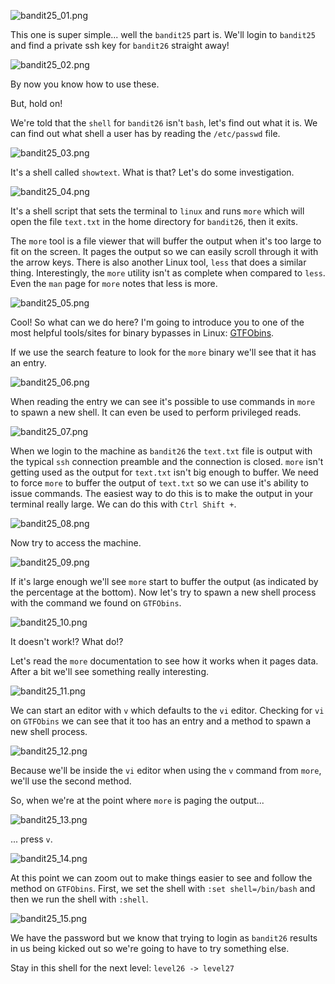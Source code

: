 ![bandit25_01.png](https://raw.githubusercontent.com/ToasterMouse/WriteupsAndCTFs/main/overthewire/bandit/images/bandit25_01.png)

This one is super simple... well the `bandit25` part is. We'll login to `bandit25` and find a private ssh key for `bandit26` straight away!

![bandit25_02.png](https://raw.githubusercontent.com/ToasterMouse/WriteupsAndCTFs/main/overthewire/bandit/images/bandit25_02.png)

By now you know how to use these. 

But, hold on!

We're told that the `shell` for `bandit26` isn't `bash`, let's find out what it is. We can find out what shell a user has by reading the `/etc/passwd` file.

![bandit25_03.png](https://raw.githubusercontent.com/ToasterMouse/WriteupsAndCTFs/main/overthewire/bandit/images/bandit25_03.png)

It's a shell called `showtext`. What is that? Let's do some investigation.

![bandit25_04.png](https://raw.githubusercontent.com/ToasterMouse/WriteupsAndCTFs/main/overthewire/bandit/images/bandit25_04.png)

It's a shell script that sets the terminal to `linux` and runs `more` which will open the file `text.txt` in the home directory for `bandit26`, then it exits.

The `more` tool is a file viewer that will buffer the output when it's too large to fit on the screen. It pages the output so we can easily scroll through it with the arrow keys. There is also another Linux tool, `less` that does a similar thing. Interestingly, the `more` utility isn't as complete when compared to `less`. Even the `man` page for `more` notes that less is more.

![bandit25_05.png](https://raw.githubusercontent.com/ToasterMouse/WriteupsAndCTFs/main/overthewire/bandit/images/bandit25_05.png)

Cool! So what can we do here? I'm going to introduce you to one of the most helpful tools/sites for binary bypasses in Linux: [GTFObins](https://gtfobins.github.io/).

If we use the search feature to look for the `more` binary we'll see that it has an entry.

![bandit25_06.png](https://raw.githubusercontent.com/ToasterMouse/WriteupsAndCTFs/main/overthewire/bandit/images/bandit25_06.png)

When reading the entry we can see it's possible to use commands in `more` to spawn a new shell. It can even be used to perform privileged reads.

![bandit25_07.png](https://raw.githubusercontent.com/ToasterMouse/WriteupsAndCTFs/main/overthewire/bandit/images/bandit25_07.png)

When we login to the machine as `bandit26` the `text.txt` file is output with the typical `ssh` connection preamble and the connection is closed. `more` isn't getting used as the output for `text.txt` isn't big enough to buffer.
We need to force `more` to buffer the output of `text.txt` so we can use it's ability to issue commands. The easiest way to do this is to make the output in your terminal really large. We can do this with `Ctrl Shift +`.

![bandit25_08.png](https://raw.githubusercontent.com/ToasterMouse/WriteupsAndCTFs/main/overthewire/bandit/images/bandit25_08.png)

Now try to access the machine.

![bandit25_09.png](https://raw.githubusercontent.com/ToasterMouse/WriteupsAndCTFs/main/overthewire/bandit/images/bandit25_09.png)

If it's large enough we'll see `more` start to buffer the output (as indicated by the percentage at the bottom). Now let's try to spawn a new shell process with the command we found on `GTFObins`.

![bandit25_10.png](https://raw.githubusercontent.com/ToasterMouse/WriteupsAndCTFs/main/overthewire/bandit/images/bandit25_10.png)

It doesn't work!? What do!?

Let's read the `more` documentation to see how it works when it pages data. After a bit we'll see something really interesting.

![bandit25_11.png](https://raw.githubusercontent.com/ToasterMouse/WriteupsAndCTFs/main/overthewire/bandit/images/bandit25_11.png)

We can start an editor with `v` which defaults to the `vi` editor. Checking for `vi` on `GTFObins` we can see that it too has an entry and a method to spawn a new shell process.

![bandit25_12.png](https://raw.githubusercontent.com/ToasterMouse/WriteupsAndCTFs/main/overthewire/bandit/images/bandit25_12.png)

Because we'll be inside the `vi` editor when using the `v` command from `more`, we'll use the second method.

So, when we're at the point where `more` is paging the output...

![bandit25_13.png](https://raw.githubusercontent.com/ToasterMouse/WriteupsAndCTFs/main/overthewire/bandit/images/bandit25_13.png)

... press `v`.

![bandit25_14.png](https://raw.githubusercontent.com/ToasterMouse/WriteupsAndCTFs/main/overthewire/bandit/images/bandit25_14.png)

At this point we can zoom out to make things easier to see and follow the method on `GTFObins`. First, we set the shell with `:set shell=/bin/bash` and then we run the shell with  `:shell`.

![bandit25_15.png](https://raw.githubusercontent.com/ToasterMouse/WriteupsAndCTFs/main/overthewire/bandit/images/bandit25_15.png)

We have the password but we know that trying to login as `bandit26` results in us being kicked out so we're going to have to try something else. 

Stay in this shell for the next level: `level26 -> level27`
